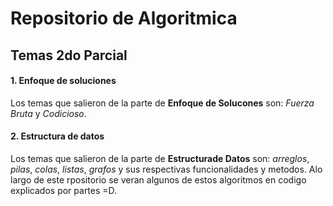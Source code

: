 # Repositorio de Algoritmica

## Temas 2do Parcial

#### 1. Enfoque de soluciones
Los temas que salieron de la parte de **Enfoque de Solucones** son: *Fuerza Bruta* y *Codicioso*.

#### 2. Estructura de datos
Los temas que salieron de la parte de **Estructurade Datos** son: *arreglos*, *pilas*, *colas*, *listas*, *grafos* y sus respectivas funcionalidades y metodos.
Alo largo de este rpositorio se veran algunos de estos algoritmos en codigo explicados por partes =D.
